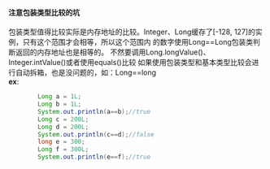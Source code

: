 #### 注意包装类型比较的坑
包装类型值得比较实际是内存地址的比较。Integer、Long缓存了[-128, 127]的实例，只有这个范围才会相等，所以这个范围内
的数字使用Long==Long包装类判断返回的内存地址也是相等的。
不然要调用Long.longValue()、Integer.intValue()或者使用equals()比较
如果使用包装类型和基本类型比较会进行自动拆箱，也是没问题的，如：Long==long    
**ex**:  
```java
        Long a = 1L;
        Long b = 1L;
        System.out.println(a==b);//true
        Long c = 200L;
        Long d = 200L;
        System.out.println(c==d);//false
        long e = 300;
        Long f = 300L;
        System.out.println(e==f);//true
```

